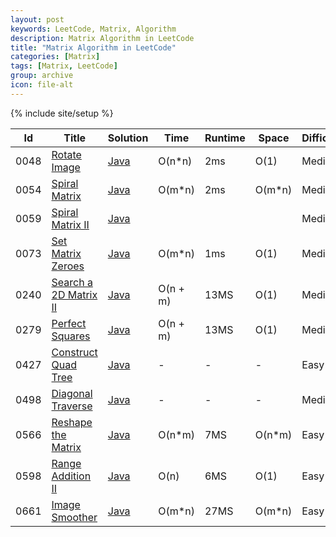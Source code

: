 ```yaml
---
layout: post
keywords: LeetCode, Matrix, Algorithm
description: Matrix Algorithm in LeetCode
title: "Matrix Algorithm in LeetCode"
categories: [Matrix]
tags: [Matrix, LeetCode]
group: archive
icon: file-alt
---
```

{% include site/setup %}

|Id  | Title  | Solution   | Time | Runtime |  Space | Difficulty  | Catagory|
 ------------ | ------------ | ------------ | ------------ | ------------ | ------------ | ------------ | ------------
|0048|[Rotate Image](https://leetcode.com/problems/rotate-image) | [Java](https://algorithm.dun.so/leetcode-48/)  | O(n\*n) |2ms| O(1)  |  Medium |Matrix|
|0054|[Spiral Matrix](https://leetcode.com/problems/spiral-matrix/) | [Java](https://algorithm.dun.so/leetcode-54/)  | O(m\*n) |2ms| O(m\*n)  |  Medium |Matrix|
|0059|[Spiral Matrix II](https://leetcode.com/problems/spiral-matrix-ii) | [Java](https://algorithm.dun.so/leetcode-59/)  ||||  Medium |Matrix|
|0073|[Set Matrix Zeroes](https://leetcode.com/problems/set-matrix-zeroes/) | [Java](https://algorithm.dun.so/leetcode-73/)  | O(m\*n) |1ms| O(1)  |  Medium |Matrix|
|0240|[Search a 2D Matrix II](https://leetcode.com/problems/search-a-2d-matrix-ii) | [Java](https://algorithm.dun.so/leetcode-240/)  | O(n + m) |13MS| O(1)  |  Medium |Matrix|
|0279|[Perfect Squares](https://leetcode.com/problems/perfect-squares) | [Java](https://algorithm.dun.so/leetcode-279/)  | O(n + m) |13MS| O(1)  |  Medium |Matrix|
|0427|[Construct Quad Tree](https://leetcode.com/problems/construct-quad-tree/) | [Java](https://algorithm.dun.so/leetcode-427/)  |-|-|-|  Easy |Matrix|
|0498|[Diagonal Traverse](https://leetcode.com/problems/diagonal-traverse/) | [Java](https://algorithm.dun.so/leetcode-498/)  |-|-|-|  Medium |Matrix|
|0566|[Reshape the Matrix](https://leetcode.com/problems/reshape-the-matrix)| [Java](https://algorithm.dun.so/leetcode-566/)  | O(n\*m) |7MS| O(n\*m)  |  Easy |Martix|
|0598|[Range Addition II](https://leetcode.com/problems/range-addition-ii) | [Java](https://algorithm.dun.so/leetcode-598/)  | O(n) |6MS| O(1)  |  Easy |Matrix|
|0661|[Image Smoother](https://leetcode.com/problems/image-smoother) | [Java](https://algorithm.dun.so/leetcode-661/)  | O(m\*n) |27MS| O(m\*n)  |  Easy |Matrix|





